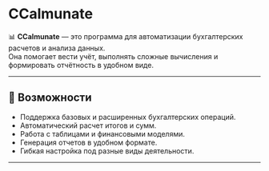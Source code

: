 # CCalmunate

📊 **CCalmunate** — это программа для автоматизации бухгалтерских расчетов и анализа данных.  
Она помогает вести учёт, выполнять сложные вычисления и формировать отчётность в удобном виде.

---

## 🚀 Возможности
- Поддержка базовых и расширенных бухгалтерских операций.  
- Автоматический расчет итогов и сумм.  
- Работа с таблицами и финансовыми моделями.  
- Генерация отчетов в удобном формате.  
- Гибкая настройка под разные виды деятельности.

---

